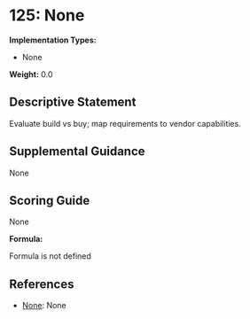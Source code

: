 # 125: None

**Implementation Types:**

- None

**Weight:** 0.0

## Descriptive Statement

Evaluate build vs buy; map requirements to vendor capabilities.

## Supplemental Guidance

None

## Scoring Guide

None

**Formula:**

Formula is not defined

## References

- [None](None): None

